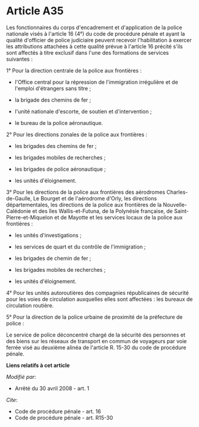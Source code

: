 # Article A35

Les fonctionnaires du corps d'encadrement et d'application de la police nationale visés à l'article 16 (4°) du code de
procédure pénale et ayant la qualité d'officier de police judiciaire peuvent recevoir l'habilitation à exercer les
attributions attachées à cette qualité prévue à l'article 16 précité s'ils sont affectés à titre exclusif dans l'une des
formations de services suivantes : 

1° Pour la direction centrale de la police aux frontières :

- l'Office central pour la répression de l'immigration irrégulière et de l'emploi d'étrangers sans titre ;

- la brigade des chemins de fer ;

- l'unité nationale d'escorte, de soutien et d'intervention ;

- le bureau de la police aéronautique. 

2° Pour les directions zonales de la police aux frontières :

- les brigades des chemins de fer ;

- les brigades mobiles de recherches ;

- les brigades de police aéronautique ;

- les unités d'éloignement. 

3° Pour les directions de la police aux frontières des aérodromes Charles-de-Gaulle, Le Bourget et de l'aérodrome d'Orly, les
directions départementales, les directions de la police aux frontières de la Nouvelle-Calédonie et des îles Wallis-et-Futuna,
de la Polynésie française, de Saint-Pierre-et-Miquelon et de Mayotte et les services locaux de la police aux frontières :

- les unités d'investigations ;

- les services de quart et du contrôle de l'immigration ;

- les brigades de chemin de fer ;

- les brigades mobiles de recherches ;

- les unités d'éloignement. 

4° Pour les unités autoroutières des compagnies républicaines de sécurité pour les voies de circulation auxquelles elles sont
affectées : les bureaux de circulation routière. 

5° Pour la direction de la police urbaine de proximité de la préfecture de police : 

Le service de police déconcentré chargé de la sécurité des personnes et des biens sur les réseaux de transport en commun de
voyageurs par voie ferrée visé au deuxième alinéa de l'article R. 15-30 du code de procédure pénale.

**Liens relatifs à cet article**

_Modifié par_:

  - Arrêté du 30 avril 2008 - art. 1

_Cite_:

  - Code de procédure pénale - art. 16
  - Code de procédure pénale - art. R15-30
